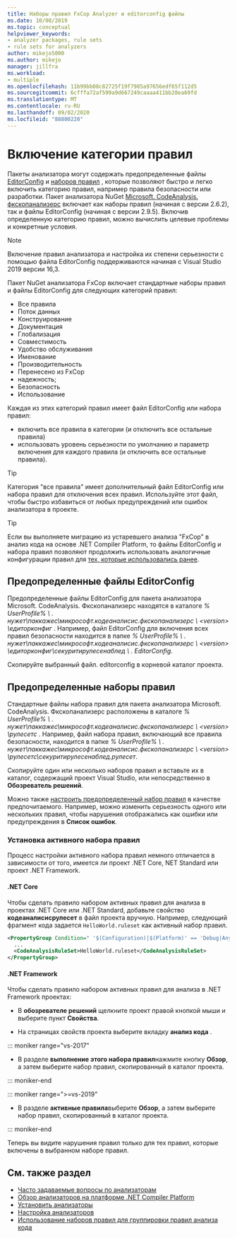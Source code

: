 ```yaml
---
title: Наборы правил FxCop Analyzer и editorconfig файлы
ms.date: 10/08/2019
ms.topic: conceptual
helpviewer_keywords:
- analyzer packages, rule sets
- rule sets for analyzers
author: mikejo5000
ms.author: mikejo
manager: jillfra
ms.workload:
- multiple
ms.openlocfilehash: 11b99bb08c82725f19f7985a97656edf65f112d5
ms.sourcegitcommit: 6cfffa72af599a9d667249caaaa411bb28ea69fd
ms.translationtype: MT
ms.contentlocale: ru-RU
ms.lasthandoff: 09/02/2020
ms.locfileid: "88800220"
---
```

# <a name="enable-a-category-of-rules"></a>Включение категории правил

Пакеты анализатора могут содержать предопределенные файлы [EditorConfig](use-roslyn-analyzers.md#rule-severity) и [наборов правил](using-rule-sets-to-group-code-analysis-rules.md) , которые позволяют быстро и легко включить категорию правил, например правила безопасности или разработки. Пакет анализатора NuGet [Microsoft. CodeAnalysis. фкскопанализерс](https://www.nuget.org/packages/Microsoft.CodeAnalysis.FxCopAnalyzers/) включает как наборы правил (начиная с версии 2.6.2), так и файлы EditorConfig (начиная с версии 2.9.5). Включив определенную категорию правил, можно вычислить целевые проблемы и конкретные условия.

> [!NOTE]
> Включение правил анализатора и настройка их степени серьезности с помощью файла EditorConfig поддерживаются начиная с Visual Studio 2019 версии 16,3.

Пакет NuGet анализатора FxCop включает стандартные наборы правил и файлы EditorConfig для следующих категорий правил:

- Все правила
- Поток данных
- Конструирование
- Документация
- Глобализация
- Совместимость
- Удобство обслуживания
- Именование
- Производительность
- Перенесено из FxCop
- надежность;
- Безопасность
- Использование

Каждая из этих категорий правил имеет файл EditorConfig или набора правил:

- включить все правила в категории (и отключить все остальные правила)
- использовать уровень серьезности по умолчанию и параметр включения для каждого правила (и отключить все остальные правила).

> [!TIP]
> Категория "все правила" имеет дополнительный файл EditorConfig или набора правил для отключения всех правил. Используйте этот файл, чтобы быстро избавиться от любых предупреждений или ошибок анализатора в проекте.

> [!TIP]
> Если вы выполняете миграцию из устаревшего анализа "FxCop" в анализ кода на основе .NET Compiler Platform, то файлы EditorConfig и набора правил позволяют продолжить использовать аналогичные конфигурации правил для [тех, которые использовались ранее](rule-set-reference.md).

## <a name="predefined-editorconfig-files"></a>Предопределенные файлы EditorConfig

Предопределенные файлы EditorConfig для пакета анализатора Microsoft. CodeAnalysis. Фкскопанализерс находятся в каталоге *% UserProfile% \\ . нужет\паккажес\микрософт.кодеаналисис.фкскопанализерс \\ \<version\> \едиторконфиг* . Например, файл EditorConfig для включения всех правил безопасности находится в папке *% UserProfile% \\ . нужет\паккажес\микрософт.кодеаналисис.фкскопанализерс \\ \<version\> \едиторконфиг\секуритирулесенаблед \\ . EditorConfig*.

Скопируйте выбранный файл. editorconfig в корневой каталог проекта.

## <a name="predefined-rule-sets"></a>Предопределенные наборы правил

Стандартные файлы набора правил для пакета анализатора Microsoft. CodeAnalysis. Фкскопанализерс расположены в каталоге *% UserProfile% \\ . нужет\паккажес\микрософт.кодеаналисис.фкскопанализерс \\ \<version\> \рулесетс* . Например, файл набора правил, включающий все правила безопасности, находится в папке *% UserProfile% \\ . нужет\паккажес\микрософт.кодеаналисис.фкскопанализерс \\ \<version\> \рулесетс\секуритирулесенаблед.рулесет*.

Скопируйте один или несколько наборов правил и вставьте их в каталог, содержащий проект Visual Studio, или непосредственно в **Обозреватель решений**.

Можно также [настроить предопределенный набор правил](how-to-create-a-custom-rule-set.md) в качестве предпочитаемого. Например, можно изменить серьезность одного или нескольких правил, чтобы нарушения отображались как ошибки или предупреждения в **Список ошибок**.

### <a name="set-the-active-rule-set"></a>Установка активного набора правил

Процесс настройки активного набора правил немного отличается в зависимости от того, имеется ли проект .NET Core, NET Standard или проект .NET Framework.

#### <a name="net-core"></a>.NET Core

Чтобы сделать правило набором активных правил для анализа в проектах .NET Core или .NET Standard, добавьте свойство **кодеаналисисрулесет** в файл проекта вручную. Например, следующий фрагмент кода задается `HelloWorld.ruleset` как активный набор правил.

```xml
<PropertyGroup Condition=" '$(Configuration)|$(Platform)' == 'Debug|AnyCPU' ">
  ...
  <CodeAnalysisRuleSet>HelloWorld.ruleset</CodeAnalysisRuleSet>
</PropertyGroup>
```

#### <a name="net-framework"></a>.NET Framework

Чтобы сделать правило набором активных правил для анализа в .NET Framework проектах:

- В **обозревателе решений** щелкните проект правой кнопкой мыши и выберите пункт **Свойства**.

- На страницах свойств проекта выберите вкладку **анализ кода** .

::: moniker range="vs-2017"

- В разделе **выполнение этого набора правил**нажмите кнопку **Обзор**, а затем выберите набор правил, скопированный в каталог проекта.

::: moniker-end

::: moniker range=">=vs-2019"

- В разделе **активные правила**выберите **Обзор**, а затем выберите набор правил, скопированный в каталог проекта.

::: moniker-end

   Теперь вы видите нарушения правил только для тех правил, которые включены в выбранном наборе правил.

## <a name="see-also"></a>См. также раздел

- [Часто задаваемые вопросы по анализаторам](analyzers-faq.md)
- [Обзор анализаторов на платформе .NET Compiler Platform](roslyn-analyzers-overview.md)
- [Установить анализаторы](install-roslyn-analyzers.md)
- [Настройка анализаторов](use-roslyn-analyzers.md)
- [Использование наборов правил для группировки правил анализа кода](using-rule-sets-to-group-code-analysis-rules.md)
